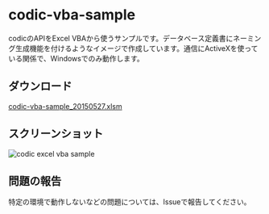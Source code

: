 # codic-vba-sample
codicのAPIをExcel VBAから使うサンプルです。データベース定義書にネーミング生成機能を付けるようなイメージで作成しています。通信にActiveXを使っている関係で、Windowsでのみ動作します。

## ダウンロード

[codic-vba-sample_20150527.xlsm](https://github.com/kenji-namba/codic-vba-sample/raw/master/codic-vba-sample_20150527.xlsm)

## スクリーンショット
![codic excel vba sample](https://codic.jp/external/github/excel_sample.png)

## 問題の報告
特定の環境で動作しないなどの問題については、Issueで報告してください。
